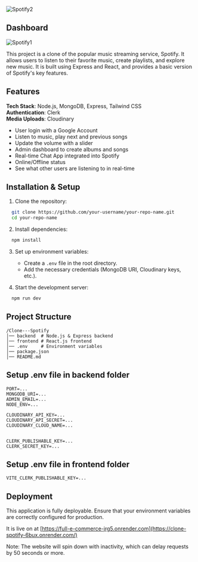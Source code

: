 ![Spotify2](https://github.com/user-attachments/assets/594eb562-aeb0-494a-bdfb-ff23225b311f)

## Dashboard

![Spotify1](https://github.com/user-attachments/assets/c38a9068-f524-4cb4-867e-4ca9f522f83b)



This project is a clone of the popular music streaming service, Spotify. It allows users to listen to their favorite music, create playlists, and explore new music. It is built using Express and React, and provides a basic version of Spotify's key features.

## Features

**Tech Stack**: Node.js, MongoDB, Express, Tailwind CSS   
**Authentication**: Clerk  
**Media Uploads**: Cloudinary 


- User login with a Google Account  
- Listen to music, play next and previous songs
- Update the volume with a slider 
- Admin dashboard to create albums and songs 
- Real-time Chat App integrated into Spotify
- Online/Offline status 
- See what other users are listening to in real-time 


## Installation & Setup

1. Clone the repository:
```bash
  git clone https://github.com/your-username/your-repo-name.git
  cd your-repo-name
```

2. Install dependencies:
```bash
  npm install
```

3. Set up environment variables:
   - Create a `.env` file in the root directory.
   - Add the necessary credentials (MongoDB URI, Cloudinary keys, etc.).

4. Start the development server:
```bash
  npm run dev
```

## Project Structure
```
/Clone---Spotify
│── backend  # Node.js & Express backend
│── frontend # React.js frontend
│── .env     # Environment variables
│── package.json
│── README.md
```
## Setup .env file in backend folder
```
PORT=...
MONGODB_URI=...
ADMIN_EMAIL=...
NODE_ENV=...

CLOUDINARY_API_KEY=...
CLOUDINARY_API_SECRET=...
CLOUDINARY_CLOUD_NAME=...


CLERK_PUBLISHABLE_KEY=...
CLERK_SECRET_KEY=...
```

## Setup .env file in frontend folder
```
VITE_CLERK_PUBLISHABLE_KEY=...
```
## Deployment
This application is fully deployable. Ensure that your environment variables are correctly configured for production.

It is live on at [https://full-e-commerce-jrg5.onrender.com](https://clone-spotify-6bux.onrender.com/)

Note: The website will spin down with inactivity, which can delay requests by 50 seconds or more.

